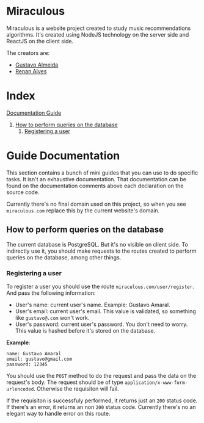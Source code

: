 
# Miraculous

Miraculous is a website project created to study music recommendations algorithms. It's created using NodeJS technology on the server side and ReactJS on the client side. 

The creators are:
- [Gustavo Almeida](https://github.com/almeidaws/)
- [Renan Alves](https://github.com/RenanAlvesBCC)

# Index

[Documentation Guide](#guide-documentation)
1. [How to perform queries on the database](#how-to-perform-queries-on-the-database)
	1. [Registering a user](#registering-a-user)


# Guide Documentation

This section contains a bunch of mini guides that you can use to do specific tasks. It isn't an exhaustive documentation. That
documentation can be found on the documentation comments above each declaration on the source code.

Currently there's no final domain used on this project, so when you see `miraculous.com` replace this by the current website's domain.

## How to perform queries on the database

The current database is PostgreSQL. But it's no visible on client side. To indirectly use it, you should make requests to the routes created to perform queries on the database, among other things.

### Registering a user

To register a user you should use the route `miraculous.com/user/register`. And pass the following information:

- User's name: current user's name. Example: Gustavo Amaral.
- User's email: current user's email. This value is validated, so something like `gustavo@.com` won't work.
- User's password: current user's password. You don't need to worry. This value is hashed before it's stored on the database.

**Example**:

    name: Gustavo Amaral
    email: gustavo@gmail.com
    password: 12345

You should use the `POST` method to do the request and pass the data on the request's body. The request should be of type `application/x-www-form-urlencoded`. Otherwise the requisiton will fail.

If the requisiton is successfuly performed, it returns just an `200` status code. If there's an error, it returns an non `200` status code. Currently there's no an elegant way to handle error on this route.

